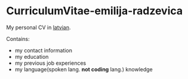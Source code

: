 # CurriculumVitae-emilija-radzevica
My personal CV in <u>latvian</u>.</br>

Contains:</br>
<ul>
<li>my contact information</li>
<li>my education</li>
<li>my previous job experiences</li>
<li>my language(spoken lang. <strong>not coding</strong> lang.) knowledge</li>
</ul>
